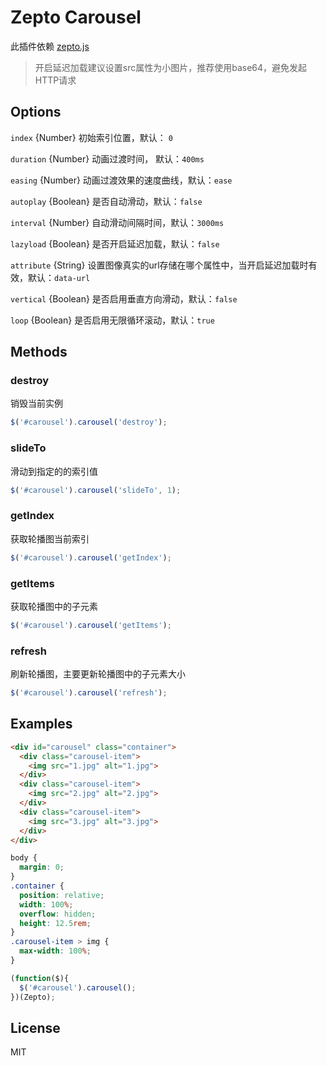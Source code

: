 # Zepto Carousel

此插件依赖 [zepto.js](http://zeptojs.com/)

> 开启延迟加载建议设置src属性为小图片，推荐使用base64，避免发起HTTP请求

## Options

`index` {Number} 初始索引位置，默认： `0`

`duration` {Number} 动画过渡时间， 默认：`400ms`

`easing` {Number} 动画过渡效果的速度曲线，默认：`ease`

`autoplay` {Boolean} 是否自动滑动，默认：`false`

`interval` {Number} 自动滑动间隔时间，默认：`3000ms`

`lazyload` {Boolean} 是否开启延迟加载，默认：`false`

`attribute` {String} 设置图像真实的url存储在哪个属性中，当开启延迟加载时有效，默认：`data-url`

`vertical` {Boolean} 是否启用垂直方向滑动，默认：`false`

`loop` {Boolean} 是否启用无限循环滚动，默认：`true`

## Methods

### destroy
销毁当前实例

```js
$('#carousel').carousel('destroy');
```

### slideTo
滑动到指定的的索引值

```js
$('#carousel').carousel('slideTo', 1);
```

### getIndex
获取轮播图当前索引

```js
$('#carousel').carousel('getIndex');
```

### getItems
获取轮播图中的子元素

```js
$('#carousel').carousel('getItems');
```

### refresh
刷新轮播图，主要更新轮播图中的子元素大小

```js
$('#carousel').carousel('refresh');
```

## Examples

```html
<div id="carousel" class="container">
  <div class="carousel-item">
    <img src="1.jpg" alt="1.jpg">
  </div>
  <div class="carousel-item">
    <img src="2.jpg" alt="2.jpg">
  </div>
  <div class="carousel-item">
    <img src="3.jpg" alt="3.jpg">
  </div>
</div>
```

```css
body {
  margin: 0;
}
.container {
  position: relative;
  width: 100%;
  overflow: hidden;
  height: 12.5rem;
}
.carousel-item > img {
  max-width: 100%;
}
```

```js
(function($){
  $('#carousel').carousel();
})(Zepto);
```

## License

MIT
